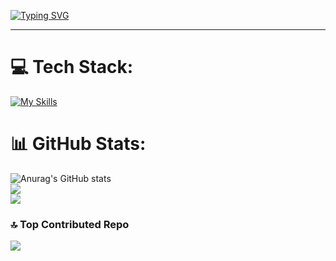 [![Typing SVG](https://readme-typing-svg.demolab.com?font=Fira+Code&weight=700&size=30&duration=3000&pause=1000&color=FE428E&vCenter=true&width=1000&height=100&lines=Hi!+I'm+Kha+Vy+%F0%9F%91%8B%F0%9F%91%8B;Becoming+a+Full+Stack+Developer+is+my+goal+%F0%9F%92%A5;Welcome+to+my+profile+%F0%9F%92%95%F0%9F%92%95)](https://git.io/typing-svg)

---
# 💻 Tech Stack:
[![My Skills](https://skillicons.dev/icons?i=js,ts,java,html,css,scss,react,nodejs,nextjs,redux,spring,tailwind,mui,mysql,mongodb,aws,firebase)](https://skillicons.dev)

# 📊 GitHub Stats:
![Anurag's GitHub stats](https://github-readme-stats.vercel.app/api?username=vy3004&theme=radical&show_icons=true&rank_icon=github)<br/>
![](https://github-readme-streak-stats.herokuapp.com/?user=vy3004&theme=radical&hide_border=false)<br/>
![](https://github-readme-stats.vercel.app/api/top-langs/?username=vy3004&theme=radical&hide_border=false&include_all_commits=true&count_private=true&layout=compact)

### 🔝 Top Contributed Repo
![](https://github-contributor-stats.vercel.app/api?username=vy3004&limit=5&theme=radical&combine_all_yearly_contributions=true)
